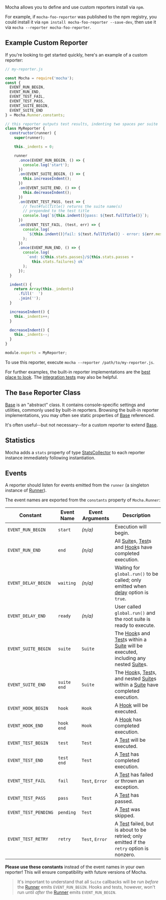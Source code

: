 Mocha allows you to define and use custom reporters install via `npm`.

For example, if `mocha-foo-reporter` was published to the npm registry, you could install it via `npm install mocha-foo-reporter --save-dev`, then use it via `mocha --reporter mocha-foo-reporter`.

## Example Custom Reporter

If you're looking to get started quickly, here's an example of a custom reporter:

```js
// my-reporter.js

const Mocha = require('mocha');
const {
  EVENT_RUN_BEGIN,
  EVENT_RUN_END,
  EVENT_TEST_FAIL,
  EVENT_TEST_PASS,
  EVENT_SUITE_BEGIN,
  EVENT_SUITE_END
} = Mocha.Runner.constants;

// this reporter outputs test results, indenting two spaces per suite
class MyReporter {
  constructor(runner) {
    super(runner);

    this._indents = 0;

    runner
      .once(EVENT_RUN_BEGIN, () => {
        console.log('start');
      })
      .on(EVENT_SUITE_BEGIN, () => {
        this.increaseIndent();
      })
      .on(EVENT_SUITE_END, () => {
        this.decreaseIndent();
      })
      .on(EVENT_TEST_PASS, test => {
        // Test#fullTitle() returns the suite name(s)
        // prepended to the test title
        console.log(`${this.indent()}pass: ${test.fullTitle()}`);
      })
      .on(EVENT_TEST_FAIL, (test, err) => {
        console.log(
          `${this.indent()}fail: ${test.fullTitle()} - error: ${err.message}`
        );
      })
      .once(EVENT_RUN_END, () => {
        console.log(
          `end: ${this.stats.passes}/${this.stats.passes +
            this.stats.failures} ok`
        );
      });
  }

  indent() {
    return Array(this._indents)
      .fill('  ')
      .join('');
  }

  increaseIndent() {
    this._indents++;
  }

  decreaseIndent() {
    this._indents--;
  }
}

module.exports = MyReporter;
```

To use this reporter, execute `mocha --reporter /path/to/my-reporter.js`.

For further examples, the built-in reporter implementations are the [best place to look](https://github.com/mochajs/mocha/tree/master/lib/reporters). The [integration tests](https://github.com/mochajs/mocha/tree/master/test/reporters) may also be helpful.

## The `Base` Reporter Class

[Base] is an "abstract" class. It contains console-specific settings and utilities, commonly used by built-in reporters. Browsing the built-in reporter implementations, you may often see static properties of [Base] referenced.

It's often useful--but not necessary--for a custom reporter to extend [Base].

## Statistics

Mocha adds a `stats` property of type [StatsCollector](/api/module-lib_stats-collector.html) to each reporter instance immediately following instantiation.

## Events

A reporter should listen for events emitted from the `runner` (a singleton instance of [Runner]).

The event names are exported from the `constants` property of `Mocha.Runner`:

| Constant             | Event Name  | Event Arguments | Description                                                                                 |
| -------------------- | ----------- | --------------- | ------------------------------------------------------------------------------------------- |
| `EVENT_RUN_BEGIN`    | `start`     | _(n/a)_         | Execution will begin.                                                                       |
| `EVENT_RUN_END`      | `end`       | _(n/a)_         | All [Suite]s, [Test]s and [Hook]s have completed execution.                                 |
| `EVENT_DELAY_BEGIN`  | `waiting`   | _(n/a)_         | Waiting for `global.run()` to be called; only emitted when [delay] option is `true`.        |
| `EVENT_DELAY_END`    | `ready`     | _(n/a)_         | User called `global.run()` and the root suite is ready to execute.                          |
| `EVENT_SUITE_BEGIN`  | `suite`     | `Suite`         | The [Hook]s and [Test]s within a [Suite] will be executed, including any nested [Suite]s.   |
| `EVENT_SUITE_END`    | `suite end` | `Suite`         | The [Hook]s, [Test]s, and nested [Suite]s within a [Suite] have completed execution.        |
| `EVENT_HOOK_BEGIN`   | `hook`      | `Hook`          | A [Hook] will be executed.                                                                  |
| `EVENT_HOOK_END`     | `hook end`  | `Hook`          | A [Hook] has completed execution.                                                           |
| `EVENT_TEST_BEGIN`   | `test`      | `Test`          | A [Test] will be executed.                                                                  |
| `EVENT_TEST_END`     | `test end`  | `Test`          | A [Test] has completed execution.                                                           |
| `EVENT_TEST_FAIL`    | `fail`      | `Test`, `Error` | A [Test] has failed or thrown an exception.                                                 |
| `EVENT_TEST_PASS`    | `pass`      | `Test`          | A [Test] has passed.                                                                        |
| `EVENT_TEST_PENDING` | `pending`   | `Test`          | A [Test] was skipped.                                                                       |
| `EVENT_TEST_RETRY`   | `retry`     | `Test`, `Error` | A [Test] failed, but is about to be retried; only emitted if the `retry` option is nonzero. |

**Please use these constants** instead of the event names in your own reporter! This will ensure compatibility with future versions of Mocha.

> It's important to understand that all `Suite` callbacks will be run _before_ the [Runner] emits `EVENT_RUN_BEGIN`. Hooks and tests, however, won't run until _after_ the [Runner] emits `EVENT_RUN_BEGIN`.

[runner]: /api/mocha.runner
[test]: /api/mocha.test
[hook]: /api/mocha.hook
[suite]: /api/mocha.suite
[base]: /api/mocha.reporters.base
[delay]: /#delayed-root-suite
